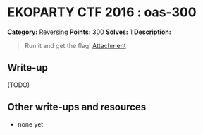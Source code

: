# EKOPARTY CTF 2016 : oas-300

**Category:** Reversing
**Points:** 300
**Solves:** 1
**Description:**

> Run it and get the flag!
> [Attachment](rev300.zip)

## Write-up

(TODO)

## Other write-ups and resources

* none yet
